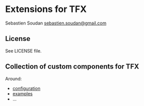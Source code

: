 # Extensions for TFX

Sebastien Soudan <sebastien.soudan@gmail.com>

## License
See LICENSE file.

## Collection of custom components for TFX

Around:
- [configuration](./tfx_x/components/configuration/README.md)
- [examples](./tfx_x/components/examples/README.md)
- ...
